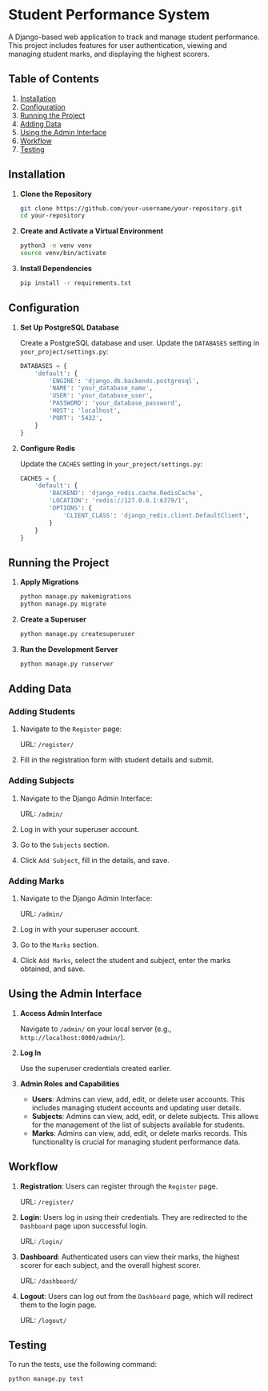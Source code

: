 # Student Performance System

A Django-based web application to track and manage student performance. This project includes features for user authentication, viewing and managing student marks, and displaying the highest scorers.

## Table of Contents

1. [Installation](#installation)
2. [Configuration](#configuration)
3. [Running the Project](#running-the-project)
4. [Adding Data](#adding-data)
5. [Using the Admin Interface](#using-the-admin-interface)
6. [Workflow](#workflow)
7. [Testing](#testing)

## Installation

1. **Clone the Repository**

    ```bash
    git clone https://github.com/your-username/your-repository.git
    cd your-repository
    ```

2. **Create and Activate a Virtual Environment**

    ```bash
    python3 -m venv venv
    source venv/bin/activate
    ```

3. **Install Dependencies**

    ```bash
    pip install -r requirements.txt
    ```

## Configuration

1. **Set Up PostgreSQL Database**

    Create a PostgreSQL database and user. Update the `DATABASES` setting in `your_project/settings.py`:

    ```python
    DATABASES = {
        'default': {
            'ENGINE': 'django.db.backends.postgresql',
            'NAME': 'your_database_name',
            'USER': 'your_database_user',
            'PASSWORD': 'your_database_password',
            'HOST': 'localhost',
            'PORT': '5432',
        }
    }
    ```

2. **Configure Redis**

    Update the `CACHES` setting in `your_project/settings.py`:

    ```python
    CACHES = {
        'default': {
            'BACKEND': 'django_redis.cache.RedisCache',
            'LOCATION': 'redis://127.0.0.1:6379/1',
            'OPTIONS': {
                'CLIENT_CLASS': 'django_redis.client.DefaultClient',
            }
        }
    }
    ```

## Running the Project

1. **Apply Migrations**

    ```bash
    python manage.py makemigrations
    python manage.py migrate
    ```

2. **Create a Superuser**

    ```bash
    python manage.py createsuperuser
    ```

3. **Run the Development Server**

    ```bash
    python manage.py runserver
    ```

## Adding Data

### Adding Students

1. Navigate to the `Register` page:

    URL: `/register/`

2. Fill in the registration form with student details and submit.

### Adding Subjects

1. Navigate to the Django Admin Interface:

    URL: `/admin/`

2. Log in with your superuser account.
3. Go to the `Subjects` section.
4. Click `Add Subject`, fill in the details, and save.

### Adding Marks

1. Navigate to the Django Admin Interface:

    URL: `/admin/`

2. Log in with your superuser account.
3. Go to the `Marks` section.
4. Click `Add Marks`, select the student and subject, enter the marks obtained, and save.

## Using the Admin Interface

1. **Access Admin Interface**

    Navigate to `/admin/` on your local server (e.g., `http://localhost:8000/admin/`).

2. **Log In**

    Use the superuser credentials created earlier.

3. **Admin Roles and Capabilities**

    - **Users**: Admins can view, add, edit, or delete user accounts. This includes managing student accounts and updating user details.
    - **Subjects**: Admins can view, add, edit, or delete subjects. This allows for the management of the list of subjects available for students.
    - **Marks**: Admins can view, add, edit, or delete marks records. This functionality is crucial for managing student performance data.

## Workflow

1. **Registration**: Users can register through the `Register` page.

    URL: `/register/`

2. **Login**: Users log in using their credentials. They are redirected to the `Dashboard` page upon successful login.

    URL: `/login/`

3. **Dashboard**: Authenticated users can view their marks, the highest scorer for each subject, and the overall highest scorer.

    URL: `/dashboard/`

4. **Logout**: Users can log out from the `Dashboard` page, which will redirect them to the login page.

    URL: `/logout/`

## Testing

To run the tests, use the following command:

```bash
python manage.py test
